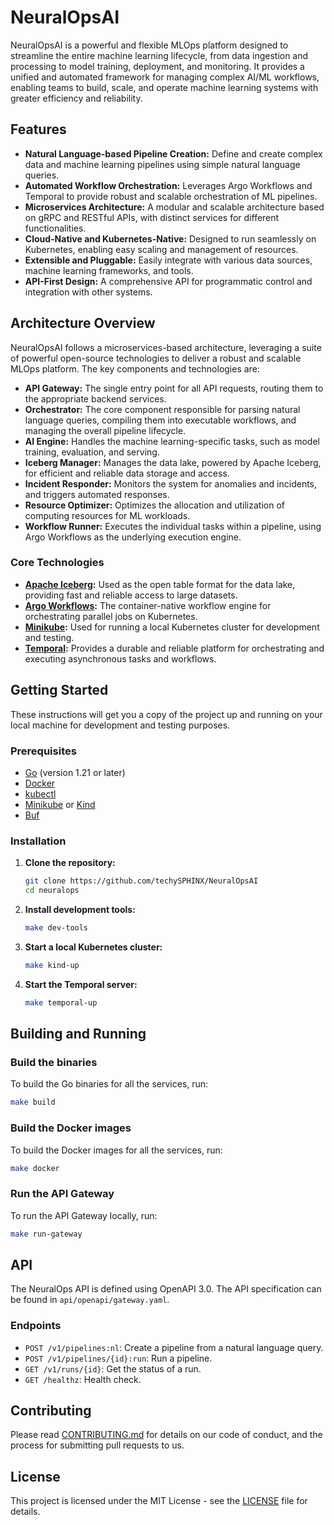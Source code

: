 # NeuralOpsAI

NeuralOpsAI is a powerful and flexible MLOps platform designed to streamline the entire machine learning lifecycle, from data ingestion and processing to model training, deployment, and monitoring. It provides a unified and automated framework for managing complex AI/ML workflows, enabling teams to build, scale, and operate machine learning systems with greater efficiency and reliability.

## Features

*   **Natural Language-based Pipeline Creation:** Define and create complex data and machine learning pipelines using simple natural language queries.
*   **Automated Workflow Orchestration:** Leverages Argo Workflows and Temporal to provide robust and scalable orchestration of ML pipelines.
*   **Microservices Architecture:** A modular and scalable architecture based on gRPC and RESTful APIs, with distinct services for different functionalities.
*   **Cloud-Native and Kubernetes-Native:** Designed to run seamlessly on Kubernetes, enabling easy scaling and management of resources.
*   **Extensible and Pluggable:** Easily integrate with various data sources, machine learning frameworks, and tools.
*   **API-First Design:** A comprehensive API for programmatic control and integration with other systems.

## Architecture Overview

NeuralOpsAI follows a microservices-based architecture, leveraging a suite of powerful open-source technologies to deliver a robust and scalable MLOps platform. The key components and technologies are:

*   **API Gateway:** The single entry point for all API requests, routing them to the appropriate backend services.
*   **Orchestrator:** The core component responsible for parsing natural language queries, compiling them into executable workflows, and managing the overall pipeline lifecycle.
*   **AI Engine:** Handles the machine learning-specific tasks, such as model training, evaluation, and serving.
*   **Iceberg Manager:** Manages the data lake, powered by Apache Iceberg, for efficient and reliable data storage and access.
*   **Incident Responder:** Monitors the system for anomalies and incidents, and triggers automated responses.
*   **Resource Optimizer:** Optimizes the allocation and utilization of computing resources for ML workloads.
*   **Workflow Runner:** Executes the individual tasks within a pipeline, using Argo Workflows as the underlying execution engine.

### Core Technologies

*   **[Apache Iceberg](https://iceberg.apache.org/):** Used as the open table format for the data lake, providing fast and reliable access to large datasets.
*   **[Argo Workflows](https://argoproj.github.io/argo-workflows/):** The container-native workflow engine for orchestrating parallel jobs on Kubernetes.
*   **[Minikube](https://minikube.sigs.k8s.io/docs/start/):** Used for running a local Kubernetes cluster for development and testing.
*   **[Temporal](https://temporal.io/):** Provides a durable and reliable platform for orchestrating and executing asynchronous tasks and workflows.

## Getting Started

These instructions will get you a copy of the project up and running on your local machine for development and testing purposes.

### Prerequisites

*   [Go](https://golang.org/doc/install) (version 1.21 or later)
*   [Docker](https://docs.docker.com/get-docker/)
*   [kubectl](https://kubernetes.io/docs/tasks/tools/install-kubectl/)
*   [Minikube](https://minikube.sigs.k8s.io/docs/start/) or [Kind](https://kind.sigs.k8s.io/docs/user/quick-start/)
*   [Buf](https://buf.build/docs/installation)

### Installation

1.  **Clone the repository:**

    ```sh
    git clone https://github.com/techySPHINX/NeuralOpsAI
    cd neuralops
    ```

2.  **Install development tools:**

    ```sh
    make dev-tools
    ```

3.  **Start a local Kubernetes cluster:**

    ```sh
    make kind-up
    ```

4.  **Start the Temporal server:**

    ```sh
    make temporal-up
    ```

## Building and Running

### Build the binaries

To build the Go binaries for all the services, run:

```sh
make build
```

### Build the Docker images

To build the Docker images for all the services, run:

```sh
make docker
```

### Run the API Gateway

To run the API Gateway locally, run:

```sh
make run-gateway
```

## API

The NeuralOps API is defined using OpenAPI 3.0. The API specification can be found in `api/openapi/gateway.yaml`.

### Endpoints

*   `POST /v1/pipelines:nl`: Create a pipeline from a natural language query.
*   `POST /v1/pipelines/{id}:run`: Run a pipeline.
*   `GET /v1/runs/{id}`: Get the status of a run.
*   `GET /healthz`: Health check.

## Contributing

Please read [CONTRIBUTING.md](CONTRIBUTING.md) for details on our code of conduct, and the process for submitting pull requests to us.

## License

This project is licensed under the MIT License - see the [LICENSE](LICENSE) file for details.
